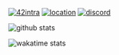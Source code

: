 [![42intra](https://shields.io/badge/gapoulai-black?logoColor=white&logo=42&style=for-the-badge)](https://profile.intra.42.fr/users/gapoulai)
[![location](https://shields.io/badge/lyon-black?logoColor=white&logo=google-maps&style=for-the-badge)](https://www.google.fr/maps/place/Lyon)
[![discord](https://shields.io/badge/gapoulai%236134-black?logoColor=white&logo=discord&style=for-the-badge)](https://discord.com/users/356080354030911489)

![github stats](https://github-readme-stats.vercel.app/api?username=gapoulai&theme=dark&count_private=true&hide_border=true&show_icons=true&include_all_commits=true&custom_title=GitHub+Stats)

![wakatime stats](https://github-readme-stats.vercel.app/api/wakatime?username=gapoulai&theme=dark&hide_border=true&layout=compact)
